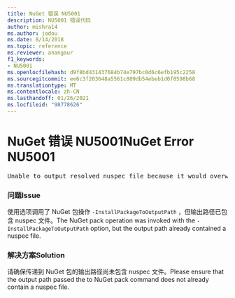 ```yaml
---
title: NuGet 错误 NU5001
description: NU5001 错误代码
author: mishra14
ms.author: jodou
ms.date: 8/14/2018
ms.topic: reference
ms.reviewer: anangaur
f1_keywords:
- NU5001
ms.openlocfilehash: d9f8bd431437684b74e797bc0d6c6efb195c2258
ms.sourcegitcommit: ee6c3f203648a5561c809db54ebeb1d0f0598b68
ms.translationtype: MT
ms.contentlocale: zh-CN
ms.lasthandoff: 01/26/2021
ms.locfileid: "98778626"
---
```

# <a name="nuget-error-nu5001"></a><span data-ttu-id="2c685-103">NuGet 错误 NU5001</span><span class="sxs-lookup"><span data-stu-id="2c685-103">NuGet Error NU5001</span></span>
<pre>Unable to output resolved nuspec file because it would overwrite the original at 'F:\project\project.nuspec'.</pre>

### <a name="issue"></a><span data-ttu-id="2c685-104">问题</span><span class="sxs-lookup"><span data-stu-id="2c685-104">Issue</span></span>

<span data-ttu-id="2c685-105">使用选项调用了 NuGet 包操作 `-InstallPackageToOutputPath` ，但输出路径已包含 nuspec 文件。</span><span class="sxs-lookup"><span data-stu-id="2c685-105">The NuGet pack operation was invoked with the `-InstallPackageToOutputPath` option, but the output path already contained a  nuspec file.</span></span>


### <a name="solution"></a><span data-ttu-id="2c685-106">解决方案</span><span class="sxs-lookup"><span data-stu-id="2c685-106">Solution</span></span>

<span data-ttu-id="2c685-107">请确保传递到 NuGet 包的输出路径尚未包含 nuspec 文件。</span><span class="sxs-lookup"><span data-stu-id="2c685-107">Please ensure that the output path passed the to NuGet pack command does not already contain a nuspec file.</span></span>

